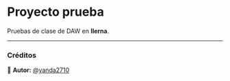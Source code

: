 # Proyecto prueba

Pruebas de clase de DAW en **Ilerna**.

---
### Créditos

👤 **Autor:** [@yanda2710](https://github.com/yanda2710)
